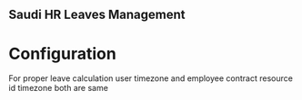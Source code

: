 Saudi HR Leaves Management
---------------------------

Configuration
=============

For proper leave calculation user timezone and employee contract resource id timezone both are same

